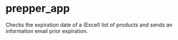 # prepper_app

Checks the expiration date of a (Excel) list of products and sends an information email prior expiration.
